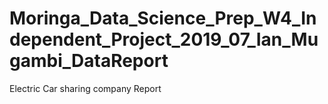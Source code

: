 # Moringa_Data_Science_Prep_W4_Independent_Project_2019_07_Ian_Mugambi_DataReport
Electric Car sharing company Report

